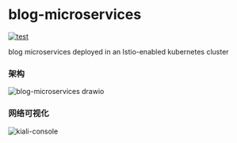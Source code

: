 # blog-microservices

[![test](https://github.com/stonecutter/blog-microservices/actions/workflows/test.yaml/badge.svg)](https://github.com/stonecutter/blog-microservices/actions/workflows/test.yaml)

blog microservices deployed in an Istio-enabled kubernetes cluster

### 架构

![blog-microservices drawio](https://user-images.githubusercontent.com/2421068/145198698-5f8e56af-267d-46c1-8059-95fc58482f54.png)

### 网络可视化

![kiali-console](https://user-images.githubusercontent.com/2421068/145152554-8fc4f253-4fef-44eb-abbb-58073e91a3cc.png)